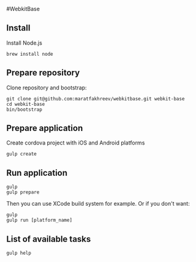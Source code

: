 #WebkitBase

## Install

Install Node.js

    brew install node

## Prepare repository

Clone repository and bootstrap:

    git clone git@github.com:maratfakhreev/webkitbase.git webkit-base
    cd webkit-base
    bin/bootstrap

## Prepare application

Create cordova project with iOS and Android platforms

    gulp create

## Run application

    gulp
    gulp prepare

Then you can use XCode build system for example. Or if you don't want:

    gulp
    gulp run [platform_name]

## List of available tasks

    gulp help
